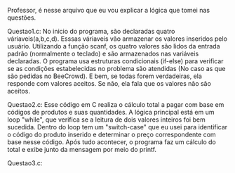 Professor, é nesse arquivo que eu vou explicar a lógica que tomei nas questões.

Questao1.c:
No inicio do programa, são declaradas quatro váriaveis(a,b,c,d). Esssas váriaveis vão armazenar os valores inseridos pelo usuário. Utilizando a função scanf, os quatro valores são lidos da entrada padrão (normalmente o teclado) e são armazenados nas variáveis declaradas. O programa usa estruturas condicionais (if-else) para verificar se as condições estabelecidas no problema são atendidas (No caso as que são pedidas no BeeCrowd). E bem, se todas forem verdadeiras, ela responde com valores aceitos. Se não, ela fala que os valores não são aceitos.

Questao2.c: 
Esse código em C realiza o cálculo total a pagar com base em códigos de produtos e suas quantidades. A lógica principal está em um loop "while", que verifica se a leitura de dois valores inteiros foi bem sucedida. Dentro do loop tem um "switch-case" que eu usei para identificar o código do produto inserido e determinar o preço correspondente com base nesse código. Após tudo acontecer, o programa faz um cálculo do total e exibe junto da mensagem por meio do printf.

Questao3.c:

